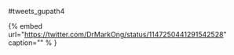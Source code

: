 #tweets_gupath4

{% embed url="https://twitter.com/DrMarkOng/status/1147250441291542528"  caption="" % }
